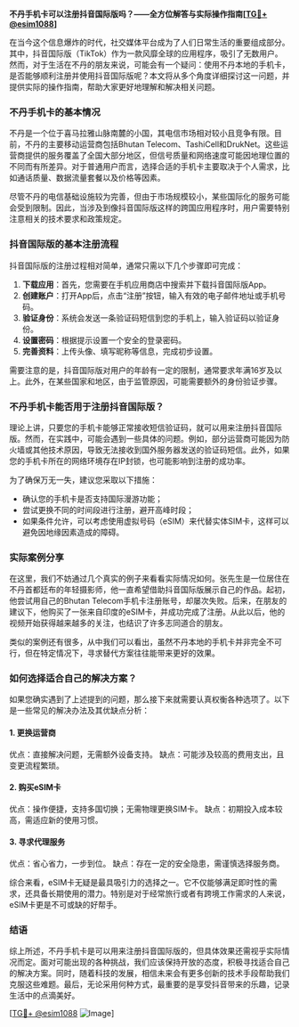 **不丹手机卡可以注册抖音国际版吗？——全方位解答与实际操作指南[[TG💪+ @esim1088](https://t.me/s/esim1088)]**

在当今这个信息爆炸的时代，社交媒体平台成为了人们日常生活的重要组成部分。其中，抖音国际版（TikTok）作为一款风靡全球的应用程序，吸引了无数用户。然而，对于生活在不丹的朋友来说，可能会有一个疑问：使用不丹本地的手机卡，是否能够顺利注册并使用抖音国际版呢？本文将从多个角度详细探讨这一问题，并提供实际的操作指南，帮助大家更好地理解和解决相关问题。

### 不丹手机卡的基本情况

不丹是一个位于喜马拉雅山脉南麓的小国，其电信市场相对较小且竞争有限。目前，不丹的主要移动运营商包括Bhutan Telecom、TashiCell和DrukNet。这些运营商提供的服务覆盖了全国大部分地区，但信号质量和网络速度可能因地理位置的不同而有所差异。对于普通用户而言，选择合适的手机卡主要取决于个人需求，比如通话质量、数据流量套餐以及价格等因素。

尽管不丹的电信基础设施较为完善，但由于市场规模较小，某些国际化的服务可能会受到限制。因此，当涉及到像抖音国际版这样的跨国应用程序时，用户需要特别注意相关的技术要求和政策规定。

### 抖音国际版的基本注册流程

抖音国际版的注册过程相对简单，通常只需以下几个步骤即可完成：

1. **下载应用**：首先，您需要在手机应用商店中搜索并下载抖音国际版App。
2. **创建账户**：打开App后，点击“注册”按钮，输入有效的电子邮件地址或手机号码。
3. **验证身份**：系统会发送一条验证码短信到您的手机上，输入验证码以验证身份。
4. **设置密码**：根据提示设置一个安全的登录密码。
5. **完善资料**：上传头像、填写昵称等信息，完成初步设置。

需要注意的是，抖音国际版对用户的年龄有一定的限制，通常要求年满16岁及以上。此外，在某些国家和地区，由于监管原因，可能需要额外的身份验证步骤。

### 不丹手机卡能否用于注册抖音国际版？

理论上讲，只要您的手机卡能够正常接收短信验证码，就可以用来注册抖音国际版。然而，在实践中，可能会遇到一些具体的问题。例如，部分运营商可能因为防火墙或其他技术原因，导致无法接收到国外服务器发送的验证码短信。此外，如果您的手机卡所在的网络环境存在IP封锁，也可能影响到注册的成功率。

为了确保万无一失，建议您采取以下措施：
- 确认您的手机卡是否支持国际漫游功能；
- 尝试更换不同的时间段进行注册，避开高峰时段；
- 如果条件允许，可以考虑使用虚拟号码（eSIM）来代替实体SIM卡，这样可以避免因地缘因素造成的障碍。

### 实际案例分享

在这里，我们不妨通过几个真实的例子来看看实际情况如何。张先生是一位居住在不丹首都廷布的年轻摄影师，他一直希望借助抖音国际版展示自己的作品。起初，他尝试用自己的Bhutan Telecom手机卡注册账号，却屡次失败。后来，在朋友的建议下，他购买了一张来自印度的eSIM卡，并成功完成了注册。从此以后，他的视频开始获得越来越多的关注，也结识了许多志同道合的朋友。

类似的案例还有很多，从中我们可以看出，虽然不丹本地的手机卡并非完全不可行，但在特定情况下，寻求替代方案往往能带来更好的效果。

### 如何选择适合自己的解决方案？

如果您确实遇到了上述提到的问题，那么接下来就需要认真权衡各种选项了。以下是一些常见的解决办法及其优缺点分析：

#### 1. 更换运营商
优点：直接解决问题，无需额外设备支持。
缺点：可能涉及较高的费用支出，且变更流程繁琐。

#### 2. 购买eSIM卡
优点：操作便捷，支持多国切换；无需物理更换SIM卡。
缺点：初期投入成本较高，需适应新的使用习惯。

#### 3. 寻求代理服务
优点：省心省力，一步到位。
缺点：存在一定的安全隐患，需谨慎选择服务商。

综合来看，eSIM卡无疑是最具吸引力的选择之一。它不仅能够满足即时性的需求，还具备长期使用的潜力。特别是对于经常旅行或者有跨境工作需求的人来说，eSIM卡更是不可或缺的好帮手。

### 结语

综上所述，不丹手机卡是可以用来注册抖音国际版的，但具体效果还需视乎实际情况而定。面对可能出现的各种挑战，我们应该保持开放的态度，积极寻找适合自己的解决方案。同时，随着科技的发展，相信未来会有更多创新的技术手段帮助我们克服这些难题。最后，无论采用何种方式，最重要的是享受抖音带来的乐趣，记录生活中的点滴美好。

[[TG💪+ @esim1088](https://t.me/s/esim1088) ![Image](https://i.postimg.cc/4NQfJmqS/Snipaste-2025-05-13-00-14-12.png)]